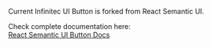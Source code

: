 Current Infinitec UI Button is forked from React Semantic UI.

Check complete documentation here:<br/>
[React Semantic UI Button Docs](https://react.semantic-ui.com/elements/button)
